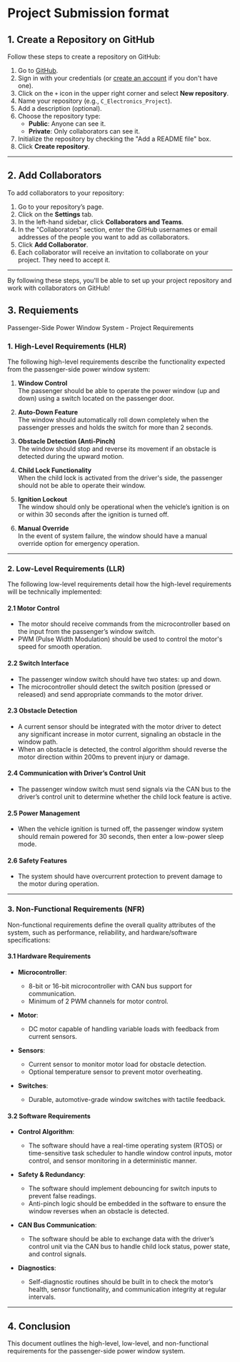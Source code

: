 # Project Submission format
## 1. Create a Repository on GitHub

Follow these steps to create a repository on GitHub:

1. Go to [GitHub](https://github.com/).
2. Sign in with your credentials (or [create an account](https://github.com/join) if you don't have one).
3. Click on the `+` icon in the upper right corner and select **New repository**.
4. Name your repository (e.g., `C_Electronics_Project`).
5. Add a description (optional).
6. Choose the repository type:
    - **Public**: Anyone can see it.
    - **Private**: Only collaborators can see it.
7. Initialize the repository by checking the "Add a README file" box.
8. Click **Create repository**.

---

## 2. Add Collaborators

To add collaborators to your repository:

1. Go to your repository’s page.
2. Click on the **Settings** tab.
3. In the left-hand sidebar, click **Collaborators and Teams**.
4. In the "Collaborators" section, enter the GitHub usernames or email addresses of the people you want to add as collaborators.
5. Click **Add Collaborator**.
6. Each collaborator will receive an invitation to collaborate on your project. They need to accept it.

---

By following these steps, you'll be able to set up your project repository and work with collaborators on GitHub!
## 3. Requiements
Passenger-Side Power Window System - Project Requirements

### 1. High-Level Requirements (HLR)
The following high-level requirements describe the functionality expected from the passenger-side power window system:

1. **Window Control**  
   The passenger should be able to operate the power window (up and down) using a switch located on the passenger door.

2. **Auto-Down Feature**  
   The window should automatically roll down completely when the passenger presses and holds the switch for more than 2 seconds.

3. **Obstacle Detection (Anti-Pinch)**  
   The window should stop and reverse its movement if an obstacle is detected during the upward motion.

4. **Child Lock Functionality**  
   When the child lock is activated from the driver's side, the passenger should not be able to operate their window.

5. **Ignition Lockout**  
   The window should only be operational when the vehicle’s ignition is on or within 30 seconds after the ignition is turned off.

6. **Manual Override**  
   In the event of system failure, the window should have a manual override option for emergency operation.

---

### 2. Low-Level Requirements (LLR)
The following low-level requirements detail how the high-level requirements will be technically implemented:

#### 2.1 Motor Control
- The motor should receive commands from the microcontroller based on the input from the passenger’s window switch.
- PWM (Pulse Width Modulation) should be used to control the motor's speed for smooth operation.

#### 2.2 Switch Interface
- The passenger window switch should have two states: up and down.
- The microcontroller should detect the switch position (pressed or released) and send appropriate commands to the motor driver.

#### 2.3 Obstacle Detection
- A current sensor should be integrated with the motor driver to detect any significant increase in motor current, signaling an obstacle in the window path.
- When an obstacle is detected, the control algorithm should reverse the motor direction within 200ms to prevent injury or damage.

#### 2.4 Communication with Driver’s Control Unit
- The passenger window switch must send signals via the CAN bus to the driver’s control unit to determine whether the child lock feature is active.

#### 2.5 Power Management
- When the vehicle ignition is turned off, the passenger window system should remain powered for 30 seconds, then enter a low-power sleep mode.

#### 2.6 Safety Features
- The system should have overcurrent protection to prevent damage to the motor during operation.

---

### 3. Non-Functional Requirements (NFR)
Non-functional requirements define the overall quality attributes of the system, such as performance, reliability, and hardware/software specifications:

#### 3.1 Hardware Requirements
- **Microcontroller**:  
  - 8-bit or 16-bit microcontroller with CAN bus support for communication.
  - Minimum of 2 PWM channels for motor control.
  
- **Motor**:  
  - DC motor capable of handling variable loads with feedback from current sensors.

- **Sensors**:  
  - Current sensor to monitor motor load for obstacle detection.  
  - Optional temperature sensor to prevent motor overheating.

- **Switches**:  
  - Durable, automotive-grade window switches with tactile feedback.

#### 3.2 Software Requirements
- **Control Algorithm**:  
  - The software should have a real-time operating system (RTOS) or time-sensitive task scheduler to handle window control inputs, motor control, and sensor monitoring in a deterministic manner.

- **Safety & Redundancy**:  
  - The software should implement debouncing for switch inputs to prevent false readings.  
  - Anti-pinch logic should be embedded in the software to ensure the window reverses when an obstacle is detected.

- **CAN Bus Communication**:  
  - The software should be able to exchange data with the driver’s control unit via the CAN bus to handle child lock status, power state, and control signals.

- **Diagnostics**:  
  - Self-diagnostic routines should be built in to check the motor’s health, sensor functionality, and communication integrity at regular intervals.

---

## 4. Conclusion
This document outlines the high-level, low-level, and non-functional requirements for the passenger-side power window system. 
